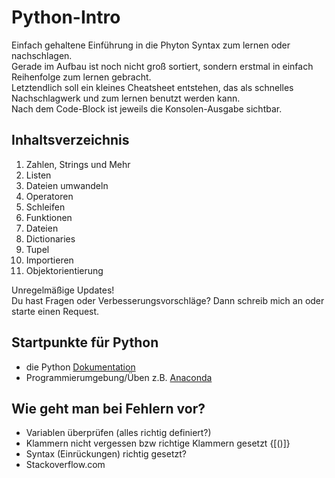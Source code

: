 # Python-Intro
Einfach gehaltene Einführung in die Phyton Syntax zum lernen oder nachschlagen.<br>
Gerade im Aufbau ist noch nicht groß sortiert, sondern erstmal in einfach Reihenfolge zum lernen gebracht.<br>
Letztendlich soll ein kleines Cheatsheet entstehen, das als schnelles Nachschlagwerk und zum lernen benutzt werden kann.<br>
Nach dem Code-Block ist jeweils die Konsolen-Ausgabe sichtbar.

## Inhaltsverzeichnis
 1. Zahlen, Strings und Mehr
 2. Listen
 3. Dateien umwandeln
 4. Operatoren
 5. Schleifen
 6. Funktionen
 7. Dateien
 8. Dictionaries
 9. Tupel
 10. Importieren
 11. Objektorientierung

Unregelmäßige Updates!<br>
Du hast Fragen oder Verbesserungsvorschläge? Dann schreib mich an oder starte einen Request.

## Startpunkte für Python
 - die Python [Dokumentation](https://docs.python.org/3/)
 - Programmierumgebung/Üben z.B. [Anaconda](http://anaconda.com)
 
 
## Wie geht man bei Fehlern vor?
  - Variablen überprüfen (alles richtig definiert?)
  - Klammern nicht vergessen bzw richtige Klammern gesetzt {[()]}
  - Syntax (Einrückungen) richtig gesetzt?
  - Stackoverflow.com
